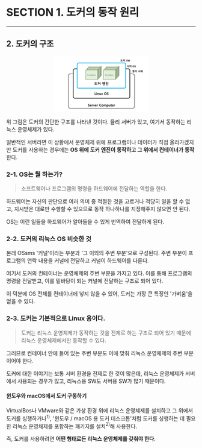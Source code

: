 # SECTION 1. 도커의 동작 원리
---
## 2. 도커의 구조

<p align = "center"><img src = "../images/docker_structure.png" width = "50%"></p>

위 그림은 도커의 간단한 구조를 나타낸 것이다. 뮬리 서버가 있고, 여기서 동작하는 리눅스 운영체제가 있다.

일반적인 서버라면 이 상황에서 운영체제 위에 프로그램이나 데이터가 직접 올라가겠지만 도커를 사용하는 경우에는 **OS 위에 도커 엔진이 동작하고 그 위에서 컨테이너가 동작**한다.

### 2-1. OS는 뭘 하는가?

> 소프트웨어나 프로그램의 명령을 하드웨어에 전달하는 역할을 한다.

하드웨어는 자신의 판단으로 여러 의미 중 적절한 것을 고르거나 적당히 일을 할 수 없고, 지시받은 대로만 수행할 수 있으므로 동작 하나하나를 지정해주지 않으면 안 된다.

OS는 이런 일들을 하드웨어가 알아들을 수 있게 번역하여 전달하게 된다.

### 2-2. 도커의 리눅스 OS 비슷한 것

본래 OSsms '커널'이라는 부분과 '그 이외의 주변 부분'으로 구성된다. 주변 부분이 프로그램의 연락 내용을 커널에 전달하고 커널이 하드웨어를 다룬다.

여기서 도커의 컨테이너는 운영체제의 주변 부분을 가지고 있다. 이를 통해 프로그램의 명령을 전달받고, 이를 밑바탕이 되는 커널에 전달하는 구조로 되어 있다.

이 덕분에 OS 전체를 컨테이너에 넣지 않을 수 있어, 도커는 가장 큰 특징인 '가벼움'을 얻을 수 있다.

### 2-3. 도커는 기본적으로 Linux 용이다.

> 도커는 리눅스 운영체제가 동작하는 것을 전제로 하는 구조로 되어 있기 때문에 리눅스 운영체제에서만 동작할 수 있다.

그러므로 컨테이너 안에 들어 있는 주변 부분도 이에 맞춰 리눅스 운영체제의 주변 부분이어야 한다.

도커에 대한 이야기는 보통 서버 환경을 전제로 한 것이 많은데, 리눅스 운영체제가 서버에서 사용되는 경우가 많고, 리눅스용 SW도 서버용 SW가 많기 때문이다.

#### 윈도우와 macOS에서 도커 구동하기

VirtualBos나 VMware와 같은 가상 환경 위에 리눅스 운영체제를 설치하고 그 위에서 도커를 싱행하거나$^{1)}$, '윈도우 / macOS 용 도커 데스크톱'처럼 도커를 싱행하는 데 필요한 리눅스 운영체제를 포함하는 패키지를 설치$^{2)}$해 사용한다.

즉, 도커를 사용하려면 **어떤 형태로든 리눅스 운영체제를 갖춰야 한다**.